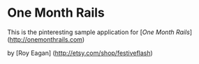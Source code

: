 # One Month Rails

This is the pinteresting sample application for
[*One Month Rails*] (http://onemonthrails.com)

by [Roy Eagan] (http://etsy.com/shop/festiveflash)